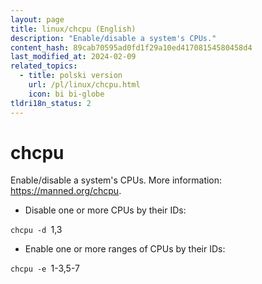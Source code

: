 ```yaml
---
layout: page
title: linux/chcpu (English)
description: "Enable/disable a system's CPUs."
content_hash: 89cab70595ad0fd1f29a10ed41708154580458d4
last_modified_at: 2024-02-09
related_topics:
  - title: polski version
    url: /pl/linux/chcpu.html
    icon: bi bi-globe
tldri18n_status: 2
---
```

# chcpu

Enable/disable a system's CPUs.
More information: <https://manned.org/chcpu>.

- Disable one or more CPUs by their IDs:

`chcpu -d `<span class="tldr-var badge badge-pill bg-dark-lm bg-white-dm text-white-lm text-dark-dm font-weight-bold">1,3</span>

- Enable one or more ranges of CPUs by their IDs:

`chcpu -e `<span class="tldr-var badge badge-pill bg-dark-lm bg-white-dm text-white-lm text-dark-dm font-weight-bold">1-3,5-7</span>
